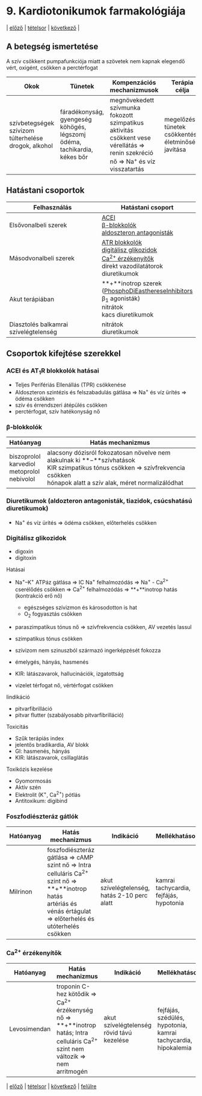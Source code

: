# 9. Kardiotonikumok farmakológiája

| [előző](8.%20Diuretikumok%20farmakológiája,%20antidiuretikumok.md) | [tételsor](0.%20Hattan%20ea%20kidolgozás%20-%20Németh%20Boldizsár.md) | [következő](10.%20Antianginás%20szerek%20farmakológiája.md) |

## A betegség ismertetése

A szív csökkent pumpafunkciója miatt a szövetek nem kapnak elegendő vért, oxigént, csökken a perctérfogat

| Okok | Tünetek | Kompenzációs mechanizmusok | Terápia célja |
| --- | --- | --- | --- |
| szívbetegségek<br>szívizom túlterhelése<br>drogok, alkohol | fáradékonyság, gyengeség<br>köhögés, légszomj<br>ödéma, tachikardia, kékes bőr | megnövekedett szívmunka<br>fokozott szimpatikus aktivitás<br>csökkent vese vérellátás ⇒ renin szekréció nő ⇒ Na<sup>+</sup> és víz visszatartás | megelőzés<br>tünetek csökkentése<br>életminőség javítása |

## Hatástani csoportok

| Felhasználás | Hatástani csoport |
| --- | --- |
| Elsővonalbeli szerek | [ACEI](#acei-és-at1r-blokkolók-hatásai)<br>[β-blokkolók](#β-blokkolók)<br>[aldoszteron antagonisták](#diuretikumok-aldozteron-antagonisták-tiazidok-csúcshatású-diuretikumok)
| Másodvonalbeli szerek | [ATR blokkolók](#acei-és-at1r-blokkolók-hatásai)<br>[digitálisz glikozidok](#digitálisz-glikozidok)<br>[Ca<sup>2+</sup> érzékenyítők](#ca2-érzékenyítők)<br>direkt vazodilatátorok<br>diuretikumok |
| Akut terápiában | **+**inotrop szerek<br>([PhosphoDiEasthereseInhibitors](#foszfodiészteráz-gátlók)<br>β<sub>1</sub> agonisták)<br>nitrátok<br>kacs diuretikumok |
| Diasztolés balkamrai szívelégtelenség | nitrátok<br>diuretikumok |

## Csoportok kifejtése szerekkel

### ACEI és AT<sub>1</sub>R blokkolók hatásai

- Teljes Perifériás Ellenállás (TPR) csökkenése
- Aldoszteron szintézis és felszabadulás gátlása ⇒ Na<sup>+</sup> és víz ürítés ⇒ ödéma csökken
- szív és érrendszeri átépülés csökken
- perctérfogat, szív hatékonyság nő

### β-blokkolók

| Hatóanyag | Hatás mechanizmus |
| --- | --- |
| biszoprolol<br>karvediol<br>metoprolol<br>nebivolol | alacsony dózisról fokozatosan növelve nem alakulnak ki **−**szívhatások<br>KIR szimpatikus tónus csökken ⇒ szívfrekvencia csökken<br>hónapok alatt a szív alak, méret normalizálódhat |

### Diuretikumok (aldozteron antagonisták, tiazidok, csúcshatású diuretikumok)

- Na<sup>+</sup> és víz ürítés ⇒ ödéma csökken, előterhelés csökken

### Digitálisz glikozidok

- digoxin
- digitoxin

Hatásai

- Na<sup>+</sup>–K<sup>+</sup> ATPáz gátlása ⇒ IC Na<sup>+</sup> felhalmozódás ⇒ Na<sup>+</sup> - Ca<sup>2+</sup> cserélődés csökken ⇒ Ca<sup>2+</sup> felhalmozódás ⇒ **+**inotrop hatás (kontrakció erő nő)
  - egészséges szívizmon és károsodotton is hat
  - O<sub>2</sub> fogyasztás csökken
- paraszimpatikus tónus nő ⇒ szívfrekvencia csökken, AV vezetés lassul
- szimpatikus tónus csökken
- szívizom nem szinuszból származó ingerképzését fokozza

- émelygés, hányás, hasmenés
- KIR: látászavarok, hallucinációk, izgatottság
- vizelet térfogat nő, vértérfogat csökken

Iindikáció

- pitvarfibrilláció
- pitvar flutter (szabályosabb pitvarfibrilláció)

Toxicitás

- Szűk terápiás index
- jelentős bradikardia, AV blokk
- GI: hasmenés, hányás
- KIR: látászavarok, csillaglátás

Toxikózis kezelése

- Gyomormosás
- Aktív szén
- Elektrolit (K<sup>+</sup>, Ca<sup>2+</sup>) pótlás
- Antitoxikum: digibind

### Foszfodiészteráz gátlók

| Hatóanyag | Hatás mechanizmus | Indikáció | Mellékhatások |
| --- | --- | --- | --- |
| Milrinon | foszfodiészteráz gátlása ⇒ cAMP szint nő ⇒ Intra celluláris Ca<sup>2+</sup> szint nő ⇒ **+**inotrop hatás<br>artériás és vénás értágulat ⇒ előterhelés és utóterhelés csökken | akut szívelégtelenség, hatás 2-10 perc alatt | kamrai tachycardia, fejfájás, hypotonia |

### Ca<sup>2+</sup> érzékenyítők

| Hatóanyag | Hatás mechanizmus | Indikáció | Mellékhatások |
| --- | --- | --- | --- |
| Levosimendan | troponin C-hez kötődik ⇒ Ca<sup>2+</sup> érzékenység nő ⇒ **+**inotrop hatás; Intra celluláris Ca<sup>2+</sup> szint nem változik ⇒ nem arritmogén | akut szívelégtelenség rövid távú kezelése | fejfájás, szédülés, hypotonia, kamrai tachycardia, hipokalemia |

| [előző](8.%20Diuretikumok%20farmakológiája,%20antidiuretikumok.md) | [tételsor](0.%20Hattan%20ea%20kidolgozás%20-%20Németh%20Boldizsár.md) | [következő](10.%20Antianginás%20szerek%20farmakológiája.md) |
[felülre](#9-kardiotonikumok-farmakológiája)
